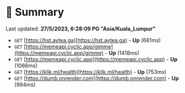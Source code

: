 # 📖 Summary
Last updated: **27/5/2023, 6:28:09 PG "Asia/Kuala_Lumpur"**

- `GET` [https://hst.aytea.ga](https://hst.aytea.ga) - **Up** (681ms)
- `GET` [https://memeapi.cyclic.app/gimme](https://memeapi.cyclic.app/gimme) - **Up** (1418ms)
- `GET` [https://memeapi.cyclic.app](https://memeapi.cyclic.app) - **Up** (1066ms)
- `GET` [https://klik.ml/health](https://klik.ml/health) - **Up** (753ms)
- `GET` [https://dumb.onrender.com](https://dumb.onrender.com) - **Up** (994ms)
